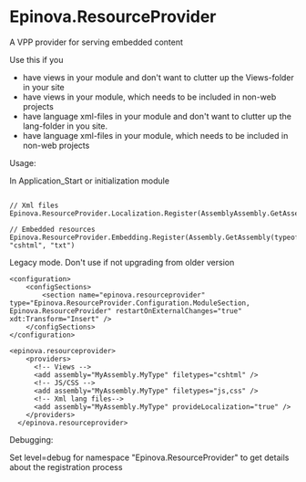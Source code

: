 Epinova.ResourceProvider
======

A VPP provider for serving embedded content

Use this if you 
  * have views in your module and don't want to clutter up the Views-folder in your site
  * have views in your module, which needs to be included in non-web projects
  * have language xml-files in your module and don't want to clutter up the lang-folder in you site.
  * have language xml-files in your module, which needs to be included in non-web projects

Usage:

In Application_Start or initialization module
```

// Xml files
Epinova.ResourceProvider.Localization.Register(AssemblyAssembly.GetAssembly(typeof(MyType)))

// Embedded resources
Epinova.ResourceProvider.Embedding.Register(Assembly.GetAssembly(typeof(MyType)), "cshtml", "txt")

```

Legacy mode. Don't use if not upgrading from older version
```
<configuration>
	<configSections>
		<section name="epinova.resourceprovider" type="Epinova.ResourceProvider.Configuration.ModuleSection, Epinova.ResourceProvider" restartOnExternalChanges="true" xdt:Transform="Insert" />
	</configSections>
</configuration>

<epinova.resourceprovider>   
    <providers>   
      <!-- Views -->   
	  <add assembly="MyAssembly.MyType" filetypes="cshtml" />   
      <!-- JS/CSS -->   
	  <add assembly="MyAssembly.MyType" filetypes="js,css" />   
      <!-- Xml lang files-->   
      <add assembly="MyAssembly.MyType" provideLocalization="true" />   
    </providers>   
  </epinova.resourceprovider>   
```

Debugging:

Set level=debug for namespace "Epinova.ResourceProvider" to get details about the registration process 